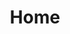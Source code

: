 ---
title: "Home"
description: ""
hero_banner:
    heading: "Expand Your Social Reach"
    text: "We provide social media marketing services for small business at an affordable rate! Whether you need someone to manage your social accounts or need help making a plan of action, we provide the services needed to get your business noticed!"
    button:
        show_button: true
        button_text: "Contact Us Today"
        internal_link: ""
        external_link: 
testimony_slider:
- name: "Anthony J. Harris"
  title: "Author"
  testimony_text: "Aimee Ravichandran is the consummate professional, who delivers superior products and services, in a timely and efficient manner. In addition, she is an extraordinarily talented and creative woman, who keeps her word and delivers what she promises. As a book author, I depend on Aimee to manage my social media and my website, which she designed and built. As a result, there has been consistently high traffic on my website and on my author's Facebook page. In addition to that, what I appreciate most about Aimee is her accessibility and the immediacy of her replies to queries and comments."
- name: "Poet + Joy Accessories"
  title: "Accessory and Handbag Company"
  testimony_text: "We love working with Abundantly Social! Aimee does a wonderful job of conveying the look and feel of our brand through posts that really engage our followers. She is great at guiding us and then executing what is necessary to create a social media presence that supports our business and helps it grow. We at Poet + Joy Accessories highly recommend Abundantly Social."
- name: "Jen Louziotis"
  title: "Spiritual Happy Hour Radio Show"
  testimony_text: "Aimee went above and beyond all my expectations. She took the time to get to know me and who I am first before she started learning about my business. She gave me several questions to answer and then based on my feedback she created 2 beautiful websites in less than one week's time. Aimee has a talent for bringing other people's ideas and creations to life on social media while also weaving in their true personality. She really cares about her clients and it shows in her work. She's creative, hardworking, trustworthy and she gets projects done quickly. I really can't say enough great things about her and would recommend her to everyone."
seo:
    meta_title:
    meta_description:
    social_image:
---